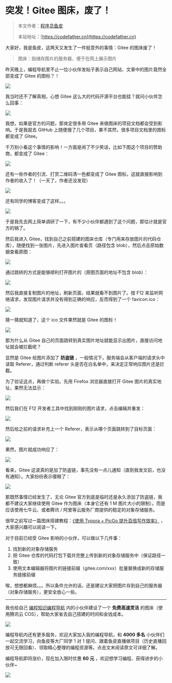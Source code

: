 # 突发！Gitee 图床，废了！

> 本文作者：[程序员鱼皮](https://yuyuanweb.feishu.cn/wiki/Abldw5WkjidySxkKxU2cQdAtnah)
>
> 本站地址：[https://codefather.cn](https://codefather.cn)

大家好，我是鱼皮，这两天又发生了一件挺意外的事情：Gitee 的图床废了！

> 图床：指储存图片的服务器，便于在网上展示图片

昨天晚上，编程导航里不止一位小伙伴发帖子表示自己网站、文章中的图片竟然全部变成了 Gitee 的图标？！

![](https://pic.yupi.icu/5563/202311091233311.png)

我当时还不了解真相，心想 Gitee 这么大的代码开源平台也能挂？就问小伙伴怎么回事：

![](https://pic.yupi.icu/5563/202311091233306.png)

我想，如果是官方的问题，那肯定很多用 Gitee 来做图床的项目文档都会受到影响。于是我就去 GitHub 上随便搜了几个项目，果不其然，很多项目文档里的图标都变成了 Gitee。

千万别小看这个事情的影响！一方面是闹了不少笑话，比如下图这个项目的赞助商，都变成了 Gitee：

![](https://pic.yupi.icu/5563/202311091233316.png)

还有一些作者的引流、打赏二维码清一色都变成了 Gitee 图标，这就直接影响到作者的收入了！（一天了，作者还没发现）

![](https://pic.yupi.icu/5563/202311091233360.png)

还有同学的博客变成了这样。。。

![](https://pic.yupi.icu/5563/202311091233371.png)

于是我先去网上简单调研了一下，有不少小伙伴都遇到了这个问题，那估计就是官方的锅了。

然后我进入 Gitee，找到自己之前搭建的图床仓库（专门用来存放图片的代码仓库），随便找到一张图片，先进入图片查看页（路径包含 blob），然后点击原始数据查看原图：

![](https://pic.yupi.icu/5563/202311091233402.png)

通过跳转的方式是能够顺利打开图片的（原图页面的地址不包含 blob）：

![](https://pic.yupi.icu/5563/202311091233851.png)

然后我直接复制图片的地址，刷新页面，结果就看不到图片了。按 F12 来监听网络请求，发现图片请求并没有得到正确的响应，反而得到了一个 favicon.ico：

![](https://pic.yupi.icu/5563/202311091233822.png)

猜一猜就知道了，这个 ico 文件果然就是 Gitee 的图标！

![](https://pic.yupi.icu/5563/202311091233839.png)

那为什么从 Gitee 自己的页面跳转到真实图片地址就能显示出图片，直接访问地址就会被拦截呢？

显然是 Gitee 给图片添加了 **防盗链** ，一般情况下，服务端会从客户端的请求头中读取 Referer，通过判断 referer 头是否在白名单中，来决定正常响应图片还是拦截。

为了验证这点，再做个实验。先用 Firefox 浏览器直接打开 Gitee 图片的真实地址，果然无法显示：

![](https://pic.yupi.icu/5563/202311091233847.png)

然后我们在 F12 开发者工具中找到刚刚的图片请求，点击编辑并重发：

![](https://pic.yupi.icu/5563/202311091233873.png)

然后给之前的请求补充上一个 Referer，表示从哪个页面跳转到了目标页面：

![](https://pic.yupi.icu/5563/202311091233000.png)

果然，图片就成功响应了：

![](https://pic.yupi.icu/5563/202311091233290.png)

看来，Gitee 这波真的是加了防盗链，事先没有一点儿通知（直到我发文前，也没有通知）。大家纷纷表示傻眼了：

![](https://pic.yupi.icu/5563/202311091233350.png)

那既然事情已经发生了，无论 Gitee 官方到底是临时还是永久添加了防盗链，我都不建议大家继续使用 Gitee 作为图床（本身它还有 1 M 图片大小的限制）。而是应该使用七牛云、或者腾讯 / 阿里等云服务厂商提供的稳定的对象存储服务。

很早之前写过一篇图床搭建教程：[《使用 Typora + PicGo 提升百倍写作效率》](https://mp.weixin.qq.com/s?__biz=MzI1NDczNTAwMA==&mid=2247483894&idx=1&sn=7291fead256beeaba78e90bd8b046c96&scene=21#wechat_redirect) ，大家感兴趣可以阅读一下。

对于目前已经受 Gitee 影响的小伙伴，可以做以下几件事：

1. 找到新的对象存储服务
2. 把 Gitee 仓库的代码打包下载并完整上传到新的对象存储服务中（保证路径一致）
3. 使用文本编辑器将图片的链接前缀（gitee.com/xxx）批量替换成新的存储服务链接前缀

唉，想想都麻烦。。。所以条件允许的话，还是建议大家把图片存到自己的服务器（对象存储服务），更安全放心一些。



------


我也给自己 [编程知识编程导航](https://mp.weixin.qq.com/s?__biz=MzI1NDczNTAwMA==&mid=2247505617&idx=1&sn=73c5e2b1ad9b22d93e8fd6153199ab22&scene=21#wechat_redirect) 内的小伙伴建设了一个 **免费高速灵活** 的图床（使用腾讯云 COS），帮助大家省去自己搭建的时间和金钱成本。

![](https://pic.yupi.icu/5563/202311091233366.png)

编程导航内还有更多服务，欢迎大家加入我的编程导航，和 **4000 多名** 小伙伴们一起交流学习，向鱼皮等大厂同学 1 对 1 提问、跟着鱼皮直播做项目（历史直播回放可无限回看）、领取精心整理的编程资源等。点击文末阅读原文可详细了解。

编程导航即将涨价，现在加入限时优惠 **60 元** ，欢迎想学习编程、获得进步的小伙伴~

![](https://pic.yupi.icu/5563/202311091233435.png)